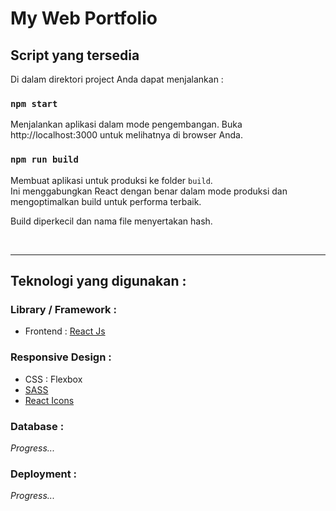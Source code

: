 # My Web Portfolio 

## Script yang tersedia

Di dalam direktori project Anda dapat menjalankan : 

### `npm start`

Menjalankan aplikasi dalam mode pengembangan.
Buka http://localhost:3000 untuk melihatnya di browser Anda.

### `npm run build`

Membuat aplikasi untuk produksi ke folder `build`.\
Ini menggabungkan React dengan benar dalam mode produksi dan mengoptimalkan build untuk performa terbaik.

Build diperkecil dan nama file menyertakan hash.

<br />
<hr />

## Teknologi yang digunakan :

### Library / Framework :

- Frontend : [React Js](https://react.dev/)

### Responsive Design :

- CSS : Flexbox
- [SASS](https://sass-lang.com/)
- [React Icons](https://react-icons.github.io/react-icons)

### Database :

<i>Progress... </i>

### Deployment :

<i>Progress... </i>

